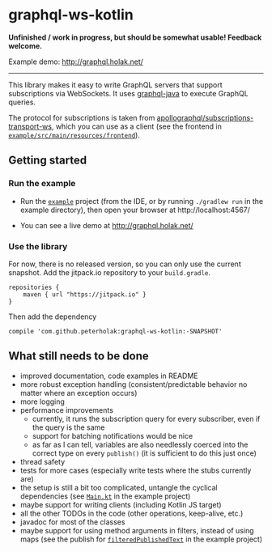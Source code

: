 # graphql-ws-kotlin

**Unfinished / work in progress, but should be somewhat usable! Feedback welcome.**

Example demo: http://graphql.holak.net/

---

This library makes it easy to write GraphQL servers that support subscriptions via WebSockets.
It uses [graphql-java](https://github.com/graphql-java/graphql-java) to execute GraphQL queries.

The protocol for subscriptions is taken from [apollographql/subscriptions-transport-ws](https://github.com/apollographql/subscriptions-transport-ws), which
you can use as a client (see the frontend in [`example/src/main/resources/frontend`](example/src/main/resources/frontend)).

## Getting started

### Run the example

- Run the [`example`](example) project (from the IDE, or by running `./gradlew run` in the example directory),
then open your browser at http://localhost:4567/

- You can see a live demo at http://graphql.holak.net/

### Use the library

For now, there is no released version, so you can only use the current snapshot.
Add the jitpack.io repository to your `build.gradle`.

```
repositories {
    maven { url "https://jitpack.io" }
}
```

Then add the dependency

```
compile 'com.github.peterholak:graphql-ws-kotlin:-SNAPSHOT'
```

## What still needs to be done

- improved documentation, code examples in README
- more robust exception handling (consistent/predictable behavior no matter where an exception occurs)
- more logging
- performance improvements
    - currently, it runs the subscription query for every subscriber, even if the query is the same
    - support for batching notifications would be nice
    - as far as I can tell, variables are also needlessly coerced into the correct type on every `publish()` (it is sufficient to do this just once)
- thread safety
- tests for more cases (especially write tests where the stubs currently are)
- the setup is still a bit too complicated, untangle the cyclical dependencies (see [`Main.kt`](example/src/main/kotlin/net/holak/graphql/example/Main.kt) in the example project)
- maybe support for writing clients (including Kotlin JS target)
- all the other TODOs in the code (other operations, keep-alive, etc.)
- javadoc for most of the classes
- maybe support for using method arguments in filters, instead of using maps (see the publish for [`filteredPublishedText`](example/src/main/kotlin/net/holak/graphql/example/ExampleServer.kt#L48) in the example project)
